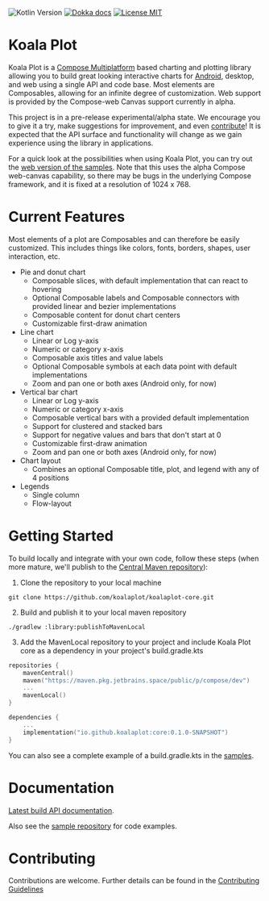 ![Kotlin Version](https://img.shields.io/badge/Kotlin-1.7.0-orange)
[![Dokka docs](https://img.shields.io/badge/docs-dokka-278ec7)](http://KoalaPlot.github.io/koalaplot-core)
[![License MIT](https://img.shields.io/badge/license-MIT-278ec7.svg)](https://github.com/KoalaPlot/koalaplot-core/tree/main/LICENSE.txt)

# Koala Plot

Koala Plot is a [Compose Multiplatform](https://www.jetbrains.com/lp/compose-mpp/) based charting
and plotting library allowing you to build great looking interactive charts for
[Android](https://developer.android.com/jetpack/compose), desktop, and web using a single API and
code base. Most elements are Composables, allowing for an infinite degree of customization. Web support is provided by
the Compose-web Canvas support currently in alpha.

This project is in a pre-release experimental/alpha state. We encourage you to give it a try,
make suggestions for improvement, and
even [contribute](https://github.com/KoalaPlot/koalaplot-core/tree/main/CONTRIBUTING.md)! It is expected that
the
API surface and functionality will change as we gain experience using the library in applications.

For a quick look at the possibilities when using Koala Plot, you can try out
the [web version of the samples](https://koalaplot.github.io/koalaplot-samples/index.html). Note that this uses the
alpha Compose web-canvas capability, so there may be bugs in the underlying Compose framework, and it is fixed at
a resolution of 1024 x 768.

# Current Features

Most elements of a plot are Composables and can therefore be easily customized. This
includes things like colors, fonts, borders, shapes, user interaction, etc.

* Pie and donut chart
    * Composable slices, with default implementation that can react to hovering
    * Optional Composable labels and Composable connectors with provided linear and bezier implementations
    * Composable content for donut chart centers
    * Customizable first-draw animation
* Line chart
    * Linear or Log y-axis
    * Numeric or category x-axis
    * Composable axis titles and value labels
    * Optional Composable symbols at each data point with default implementations
    * Zoom and pan one or both axes (Android only, for now)
* Vertical bar chart
    * Linear or Log y-axis
    * Numeric or category x-axis
    * Composable vertical bars with a provided default implementation
    * Support for clustered and stacked bars
    * Support for negative values and bars that don't start at 0
    * Customizable first-draw animation
    * Zoom and pan one or both axes (Android only, for now)
* Chart layout
    * Combines an optional Composable title, plot, and legend with any of 4 positions
* Legends
    * Single column
    * Flow-layout

# Getting Started

To build locally and integrate with your own code, follow these steps (when more mature, we'll publish to
the [Central Maven
repository](https://search.maven.org/)):

1. Clone the repository to your local machine

```shell
git clone https://github.com/koalaplot/koalaplot-core.git
```

2. Build and publish it to your local maven repository

```shell
./gradlew :library:publishToMavenLocal
```

3. Add the MavenLocal repository to your project and include Koala Plot core as a dependency in your project's
   build.gradle.kts

```kotlin
repositories {
    mavenCentral()
    maven("https://maven.pkg.jetbrains.space/public/p/compose/dev")
    ...
    mavenLocal()
}
```

```kotlin
dependencies {
    ...
    implementation("io.github.koalaplot:core:0.1.0-SNAPSHOT")
}
```

You can also see a complete example of a build.gradle.kts in
the [samples](https://koalaplot.github.io/koalaplot-core-samples).

# Documentation

[Latest build API documentation](https://koalaplot.github.io/koalaplot-core/api/0.1.0-SNAPSHOT).

Also see the [sample repository](https://github.com/koalaplot/koalaplot-core-samples) for code examples.

# Contributing

Contributions are welcome. Further details can be found in the
[Contributing Guidelines](https://github.com/KoalaPlot/core/tree/main/CONTRIBUTING.md)


